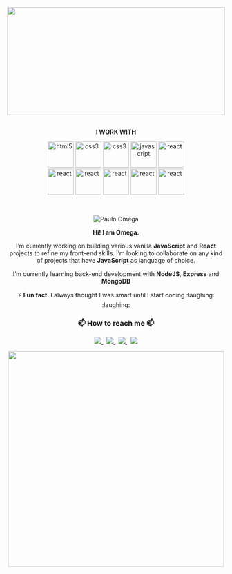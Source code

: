  <img align="right" src="https://media.giphy.com/media/13HgwGsXF0aiGY/giphy.gif" width="100%" height="250"/>
  &nbsp;
  <p align="center"><b>I WORK WITH</b></p>
  <p align="center">
  <img src=https://devicons.github.io/devicon/devicon.git/icons/html5/html5-original.svg alt=html5 width="60"/> 
  <img src=https://devicons.github.io/devicon/devicon.git/icons/css3/css3-original.svg alt=css3 width="60"/> 
  <img src=https://devicons.github.io/devicon/devicon.git/icons/sass/sass-original.svg alt=css3 width="60"/> 
  <img src=https://devicons.github.io/devicon/devicon.git/icons/javascript/javascript-original.svg alt=javascript width="60"/> 
  <img src=https://devicons.github.io/devicon/devicon.git/icons/react/react-original.svg alt=react width="60"/>
  <br> 
  <img src=https://devicons.github.io/devicon/devicon.git/icons/redux/redux-original.svg alt=react width="60"/> 
  <img src=https://devicons.github.io/devicon/devicon.git/icons/nodejs/nodejs-original.svg alt=react width="60"/> 
  <img src=https://devicons.github.io/devicon/devicon.git/icons/express/express-original.svg alt=react width="60"/> 
  <img src=https://devicons.github.io/devicon/devicon.git/icons/mongodb/mongodb-original.svg alt=react width="60"/> 
  <img src=https://devicons.github.io/devicon/devicon.git/icons/webpack/webpack-original.svg alt=react width="60"/> 
 </p>

<br>
   <p align="center"> <img src=https://komarev.com/ghpvc/?username=omegapaulo alt="Paulo Omega"/></p> 

<div markdown="1" align="center">
   <p><b>Hi! I am Omega.</b></p>
   <p> I’m currently working on building various vanilla <b>JavaScript</b> and <b>React</b> projects to refine my front-end skills. I’m looking to collaborate on any kind of projects that have <b>JavaScript</b> as language of choice.
   </p>
   <p>
     I’m currently learning back-end development with <b>NodeJS</b>, <b>Express</b> and <b>MongoDB</b>
   </p>
   <p>
     ⚡ <b>Fun fact</b>: I always thought I was smart until I start coding :laughing: :laughing:
   </p>
</div>
 <h3 align="center">📫 How to reach me 📫</h3>

 <p align="center">
  <a href="https://twitter.com/omegapaulo_" target="_blank">
    <img src="https://img.shields.io/badge/omegapaulo-black?style=flat&logo=twitter">
  </a> &nbsp;
  <a href="https://www.instagram.com/omegapaulo/">
    <img src="https://img.shields.io/badge/omegapaulo-black?style=flat&logo=instagram">
  </a> &nbsp; 
  <a href="https://www.linkedin.com/in/akanksha-raghav-386938188/">
    <img src="https://img.shields.io/badge/omegapaulo-black?style=flat&logo=linkedin">
  </a> &nbsp; 
 <a href="https://www.youtube.com/channel/UCRM7WEiJeBEglLYXpWSQfwQ/about?view_as=subscriber">
    <img src="https://img.shields.io/badge/omegapaulo-black?style=flat&logo=youtube">
  </a>
</p>

<p align="center">
<img src="https://github-readme-stats.vercel.app/api?username=omegapaulo&&show_icons=true&title_color=ffffff&icon_color=bb2acf&text_color=daf7dc&bg_color=151515" width="500">
</p>
